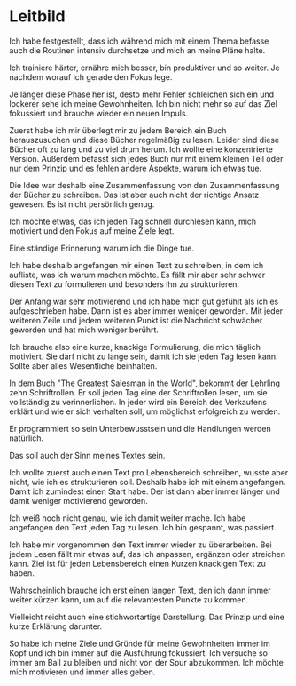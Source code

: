 # Leitbild

Ich habe festgestellt, dass ich während mich mit einem Thema befasse auch die Routinen intensiv durchsetze und mich an meine Pläne halte.

Ich trainiere härter, ernähre mich besser, bin produktiver und so weiter. Je nachdem worauf ich gerade den Fokus lege.

Je länger diese Phase her ist, desto mehr Fehler schleichen sich ein und lockerer sehe ich meine Gewohnheiten. Ich bin nicht mehr so auf das Ziel fokussiert und brauche wieder ein neuen Impuls.

Zuerst habe ich mir überlegt mir zu jedem Bereich ein Buch herauszusuchen und diese Bücher regelmäßig zu lesen. Leider sind diese Bücher oft zu lang und zu viel drum herum. Ich wollte eine konzentrierte Version. Außerdem befasst sich jedes Buch nur mit einem kleinen Teil oder nur dem Prinzip und es fehlen andere Aspekte, warum ich etwas tue.

Die Idee war deshalb eine Zusammenfassung von den Zusammenfassung der Bücher zu schreiben. Das ist aber auch nicht der richtige Ansatz gewesen. Es ist nicht persönlich genug.

Ich möchte etwas, das ich jeden Tag schnell durchlesen kann, mich motiviert und den Fokus auf meine Ziele legt.

Eine ständige Erinnerung warum ich die Dinge tue.

Ich habe deshalb angefangen mir einen Text zu schreiben, in dem ich aufliste, was ich warum machen möchte. Es fällt mir aber sehr schwer diesen Text zu formulieren und besonders ihn zu strukturieren.

Der Anfang war sehr motivierend und ich habe mich gut gefühlt als ich es aufgeschrieben habe. Dann ist es aber immer weniger geworden. Mit jeder weiteren Zeile und jedem weiteren Punkt ist die Nachricht schwächer geworden und hat mich weniger berührt.

Ich brauche also eine kurze, knackige Formulierung, die mich täglich motiviert. Sie darf nicht zu lange sein, damit ich sie jeden Tag lesen kann. Sollte aber alles Wesentliche beinhalten.

In dem Buch "The Greatest Salesman in the World", bekommt der Lehrling zehn Schriftrollen. Er soll jeden Tag eine der Schriftrollen lesen, um sie vollständig zu verinnerlichen. In jeder wird ein Bereich des Verkaufens erklärt und wie er sich verhalten soll, um möglichst erfolgreich zu werden.

Er programmiert so sein Unterbewusstsein und die Handlungen werden natürlich.

Das soll auch der Sinn meines Textes sein.

Ich wollte zuerst auch einen Text pro Lebensbereich schreiben, wusste aber nicht, wie ich es strukturieren soll. Deshalb habe ich mit einem angefangen. Damit ich zumindest einen Start habe. Der ist dann aber immer länger und damit weniger motivierend geworden.

Ich weiß noch nicht genau, wie ich damit weiter mache. Ich habe angefangen den Text jeden Tag zu lesen. Ich bin gespannt, was passiert.

Ich habe mir vorgenommen den Text immer wieder zu überarbeiten. Bei jedem Lesen fällt mir etwas auf, das ich anpassen, ergänzen oder streichen kann. Ziel ist für jeden Lebensbereich einen Kurzen knackigen Text zu haben.

Wahrscheinlich brauche ich erst einen langen Text, den ich dann immer weiter kürzen kann, um auf die relevantesten Punkte zu kommen.

Vielleicht reicht auch eine stichwortartige Darstellung. Das Prinzip und eine kurze Erklärung darunter.

So habe ich meine Ziele und Gründe für meine Gewohnheiten immer im Kopf und ich bin immer auf die Ausführung fokussiert. Ich versuche so immer am Ball zu bleiben und nicht von der Spur abzukommen. Ich möchte mich motivieren und immer alles geben.